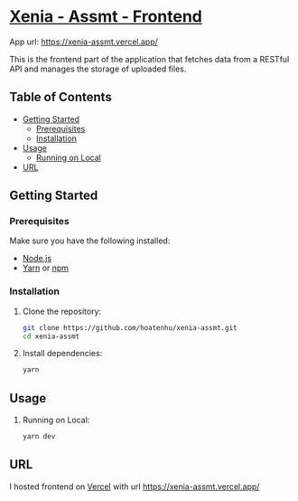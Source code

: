 # [Xenia - Assmt - Frontend](https://xenia-assmt.vercel.app/)
App url: https://xenia-assmt.vercel.app/

This is the frontend part of the application that fetches data from a RESTful API and manages the storage of uploaded files.

## Table of Contents

- [Getting Started](#getting-started)
  - [Prerequisites](#prerequisites)
  - [Installation](#installation)
- [Usage](#usage)
  - [Running on Local](#running-on-local)
- [URL](#url)

## Getting Started

### Prerequisites

Make sure you have the following installed:

- [Node.js](https://nodejs.org/)
- [Yarn](https://yarnpkg.com/) or [npm](https://www.npmjs.com/)

### Installation

1. Clone the repository:

   ```bash
   git clone https://github.com/hoatenhu/xenia-assmt.git
   cd xenia-assmt
2. Install dependencies:
    ```bash
   yarn
## Usage

1. Running on Local:
    ```bash
    yarn dev
## URL

I hosted frontend on [Vercel](https://vercel.com/) with url https://xenia-assmt.vercel.app/